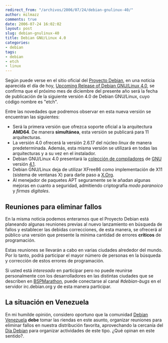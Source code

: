 ```yaml
---
redirect_from: "/archivos/2006/07/24/debian-gnulinux-40/"
author: milmazz
comments: true
date: 2006-07-24 16:02:02
layout: post
slug: debian-gnulinux-40
title: Debian GNU/Linux 4.0
categories:
- debian
tags:
- debian
- etch
- linux
---
```


Según puede verse en el sitio oficial del [Proyecto Debian](http://www.debian.org/), en una noticia aparecida el día de hoy, [Upcoming Release of Debian GNU/Linux 4.0](http://www.us.debian.org/News/2006/20060724), se confirma que el próximo mes de diciembre del presente año será la fecha de publicación de la siguiente versión 4.0 de Debian GNU/Linux, cuyo código nombre es "etch".

Entre las novedades que podremos observar en esta nueva versión se encuentran las siguientes:

  * Será la primera versión que ofrezca soporte oficial a la arquitectura **AMD64**. De manera **simultánea**, esta versión se publicará para 11 arquitecturas.
  * La versión 4.0 ofrecerá la versión 2.6.17 del núcleo _linux_ de manera predeterminada. Además, esta misma versión se utilizará en todas las arquitecturas y a su vez en el instalador.
  * Debian GNU/Linux 4.0 presentará la [colección de compiladores](http://gcc.gnu.org/) de [GNU](http://www.gnu.org/) versión [4.1](http://gcc.gnu.org/gcc-4.1/).
  * Debian GNU/Linux deja de utilizar XFree86 como implementación de X11 (sistema de ventanas X) para darle paso a [X.Org](http://x.org/).
  * Al menejador de paquetes APT seguramente se le añadan algunas mejoras en cuanto a seguridad, admitiendo criptografía _modo paranoico_ y _firmas digitales_.

## Reuniones para eliminar fallos

En la misma noticia podemos enterarnos que el Proyecto Debian está planeando algunas reuniones previas al nuevo lanzamiento en búsqueda de fallos y establecer las debidas correcciones, de esta manera, se ofrecerá al público una versión que presente la mínima cantidad de errores **críticos** de programación.

Estas reuniones se llevarán a cabo en varias ciudades alrededor del mundo. Por lo tanto, podrá participar el mayor número de personas en la búsqueda y corrección de estos errores de programación.

Si usted está _interesado_ en participar pero no puede reunirse personalmente con los desarrolladores en las distintas ciudades que se describen en [BSPMarathon](http://wiki.debian.org/BSPMarathon), puede conectarse al canal _#debian-bugs_ en el servidor irc.debian.org y de esta manera participar.

## La situación en Venezuela

En mi humilde opinión, considero oportuno que la comunidad [Debian Venezuela](http://www.debianvenezuela.org.ve/) **debe** tomar las riendas en este asunto, organizar reuniones para eliminar fallos en nuestra distribución favorita, aprovechando la cercanía del [Día Debian](http://wiki.debian.org/debianday) para organizar actividades de este tipo. ¿Qué opinan en este sentido?.

